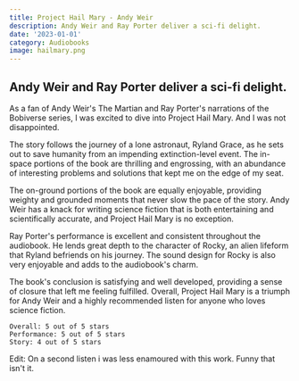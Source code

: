 ```yaml
---
title: Project Hail Mary - Andy Weir
description: Andy Weir and Ray Porter deliver a sci-fi delight.
date: '2023-01-01'
category: Audiobooks
image: hailmary.png
---
```


## Andy Weir and Ray Porter deliver a sci-fi delight.

As a fan of Andy Weir's The Martian and Ray Porter's narrations of the Bobiverse series, I was excited to dive into Project Hail Mary. And I was not disappointed.

The story follows the journey of a lone astronaut, Ryland Grace, as he sets out to save humanity from an impending extinction-level event. The in-space portions of the book are thrilling and engrossing, with an abundance of interesting problems and solutions that kept me on the edge of my seat.

The on-ground portions of the book are equally enjoyable, providing weighty and grounded moments that never slow the pace of the story. Andy Weir has a knack for writing science fiction that is both entertaining and scientifically accurate, and Project Hail Mary is no exception.

Ray Porter's performance is excellent and consistent throughout the audiobook. He lends great depth to the character of Rocky, an alien lifeform that Ryland befriends on his journey. The sound design for Rocky is also very enjoyable and adds to the audiobook's charm.

The book's conclusion is satisfying and well developed, providing a sense of closure that left me feeling fulfilled. Overall, Project Hail Mary is a triumph for Andy Weir and a highly recommended listen for anyone who loves science fiction.

```
Overall: 5 out of 5 stars
Performance: 5 out of 5 stars
Story: 4 out of 5 stars
```

Edit: On a second listen i was less enamoured with this work. Funny that isn't it.
